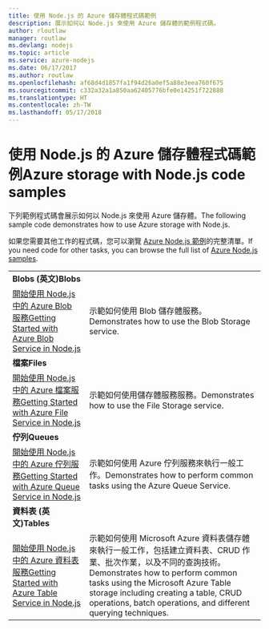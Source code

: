 ```yaml
---
title: 使用 Node.js 的 Azure 儲存體程式碼範例
description: 展示如何以 Node.js 來使用 Azure 儲存體的範例程式碼。
author: rloutlaw
manager: routlaw
ms.devlang: nodejs
ms.topic: article
ms.service: azure-nodejs
ms.date: 06/17/2017
ms.author: routlaw
ms.openlocfilehash: af68d4d1857fa1f94d26a0ef5a88e3eea760f675
ms.sourcegitcommit: c332a32a1a850aa62405776bfe0e14251f722888
ms.translationtype: HT
ms.contentlocale: zh-TW
ms.lasthandoff: 05/17/2018
---
```

# <a name="azure-storage-with-nodejs-code-samples"></a><span data-ttu-id="f01f1-103">使用 Node.js 的 Azure 儲存體程式碼範例</span><span class="sxs-lookup"><span data-stu-id="f01f1-103">Azure storage with Node.js code samples</span></span>

<span data-ttu-id="f01f1-104">下列範例程式碼會展示如何以 Node.js 來使用 Azure 儲存體。</span><span class="sxs-lookup"><span data-stu-id="f01f1-104">The following sample code demonstrates how to use Azure storage with Node.js.</span></span>

<span data-ttu-id="f01f1-105">如果您需要其他工作的程式碼，您可以瀏覽 [Azure Node.js 範例](https://azure.microsoft.com/resources/samples/?term=nodejs)的完整清單。</span><span class="sxs-lookup"><span data-stu-id="f01f1-105">If you need code for other tasks, you can browse the full list of [Azure Node.js samples](https://azure.microsoft.com/resources/samples/?term=nodejs).</span></span>


| | |
|---|---|
| <span data-ttu-id="f01f1-106">**Blobs (英文)**</span><span class="sxs-lookup"><span data-stu-id="f01f1-106">**Blobs**</span></span> ||
| [<span data-ttu-id="f01f1-107">開始使用 Node.js 中的 Azure Blob 服務</span><span class="sxs-lookup"><span data-stu-id="f01f1-107">Getting Started with Azure Blob Service in Node.js</span></span>](https://github.com/Azure-Samples/storage-blob-node-getting-started) | <span data-ttu-id="f01f1-108">示範如何使用 Blob 儲存體服務。</span><span class="sxs-lookup"><span data-stu-id="f01f1-108">Demonstrates how to use the Blob Storage service.</span></span> |
| <span data-ttu-id="f01f1-109">**檔案**</span><span class="sxs-lookup"><span data-stu-id="f01f1-109">**Files**</span></span> ||
| [<span data-ttu-id="f01f1-110">開始使用 Node.js 中的 Azure 檔案服務</span><span class="sxs-lookup"><span data-stu-id="f01f1-110">Getting Started with Azure File Service in Node.js</span></span>](https://azure.microsoft.com/resources/samples/storage-file-node-getting-started/) | <span data-ttu-id="f01f1-111">示範如何使用儲存體服務服務。</span><span class="sxs-lookup"><span data-stu-id="f01f1-111">Demonstrates how to use the File Storage service.</span></span> |
| <span data-ttu-id="f01f1-112">**佇列**</span><span class="sxs-lookup"><span data-stu-id="f01f1-112">**Queues**</span></span> ||
| [<span data-ttu-id="f01f1-113">開始使用 Node.js 中的 Azure 佇列服務</span><span class="sxs-lookup"><span data-stu-id="f01f1-113">Getting Started with Azure Queue Service in Node.js</span></span>](https://azure.microsoft.com/resources/samples/storage-queue-node-getting-started/) | <span data-ttu-id="f01f1-114">示範如何使用 Azure 佇列服務來執行一般工作。</span><span class="sxs-lookup"><span data-stu-id="f01f1-114">Demonstrates how to perform common tasks using the Azure Queue Service.</span></span> |
| <span data-ttu-id="f01f1-115">**資料表 (英文)**</span><span class="sxs-lookup"><span data-stu-id="f01f1-115">**Tables**</span></span> ||
| [<span data-ttu-id="f01f1-116">開始使用 Node.js 中的 Azure 資料表服務</span><span class="sxs-lookup"><span data-stu-id="f01f1-116">Getting Started with Azure Table Service in Node.js</span></span>](https://azure.microsoft.com/resources/samples/storage-table-node-getting-started/) | <span data-ttu-id="f01f1-117">示範如何使用 Microsoft Azure 資料表儲存體來執行一般工作，包括建立資料表、CRUD 作業、批次作業，以及不同的查詢技術。</span><span class="sxs-lookup"><span data-stu-id="f01f1-117">Demonstrates how to perform common tasks using the Microsoft Azure Table storage including creating a table, CRUD operations, batch operations, and different querying techniques.</span></span> |
